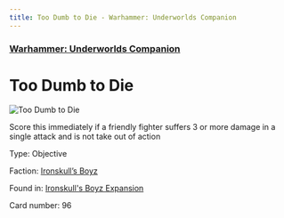 ```yaml
---
title: Too Dumb to Die - Warhammer: Underworlds Companion
---
```


### [Warhammer: Underworlds Companion](https://guidokessels.github.io/wh-underworlds)

  

# Too Dumb to Die

![Too Dumb to Die](https://warhammerunderworlds.com/wp-content/uploads/sites/6/2017/12/096_ENG-Too-Dumb-to-Die.png)

Score this immediately if a friendly fighter suffers 3 or more damage in a single attack and is not take out of action

Type: Objective

Faction: [Ironskull’s Boyz](https://guidokessels.github.io/wh-underworlds/factions/ironskulls-boyz)

Found in: [Ironskull's Boyz Expansion](https://guidokessels.github.io/wh-underworlds/locations/ironskulls-boyz-expansion)

Card number: 96
